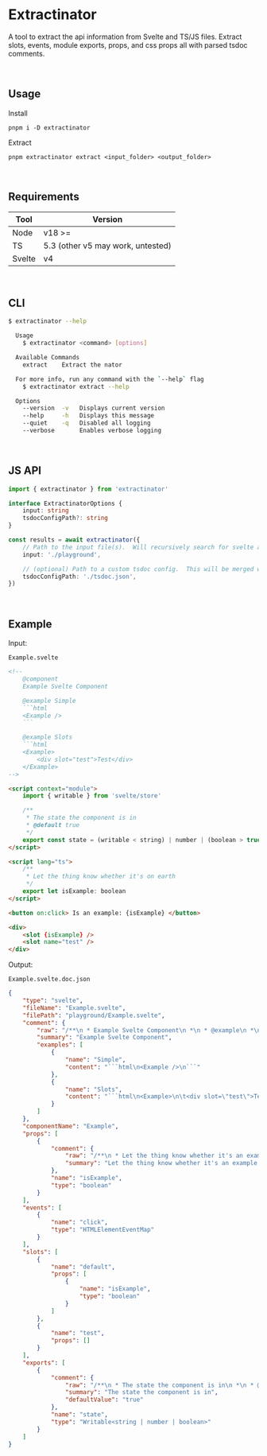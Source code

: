 # Extractinator

A tool to extract the api information from Svelte and TS/JS files. Extract slots, events, module exports, props, and css props all with parsed tsdoc comments.

<br>

## Usage

Install

`pnpm i -D extractinator`

Extract

`pnpm extractinator extract <input_folder> <output_folder>`

<br>

## Requirements

| Tool   | Version                           |
| ------ | --------------------------------- |
| Node   | v18 >=                            |
| TS     | 5.3 (other v5 may work, untested) |
| Svelte | v4                                |

<br>

## CLI

```bash
$ extractinator --help

  Usage
    $ extractinator <command> [options]

  Available Commands
    extract    Extract the nator

  For more info, run any command with the `--help` flag
    $ extractinator extract --help

  Options
    --version  -v   Displays current version
    --help     -h   Displays this message
    --quiet    -q   Disabled all logging
    --verbose	    Enables verbose logging
```

<br>

## JS API

```ts
import { extractinator } from 'extractinator'

interface ExtractinatorOptions {
	input: string
	tsdocConfigPath?: string
}

const results = await extractinator({
	// Path to the input file(s).  Will recursively search for svelte and ts files.
	input: './playground',

	// (optional) Path to a custom tsdoc config.  This will be merged with the internal config.
	tsdocConfigPath: './tsdoc.json',
})
```

<br>

## Example

Input:

`Example.svelte`

````html
<!-- 
	@component
	Example Svelte Component

	@example Simple
	```html
	<Example />
	```

	@example Slots
	```html
	<Example>
		<div slot="test">Test</div>
	</Example>
-->

<script context="module">
	import { writable } from 'svelte/store'

	/**
	 * The state the component is in
	 * @default true
	 */
	export const state = (writable < string) | number | (boolean > true)
</script>

<script lang="ts">
	/**
	 * Let the thing know whether it's on earth
	 */
	export let isExample: boolean
</script>

<button on:click> Is an example: {isExample} </button>

<div>
	<slot {isExample} />
	<slot name="test" />
</div>
````

Output:

`Example.svelte.doc.json`

````json
{
	"type": "svelte",
	"fileName": "Example.svelte",
	"filePath": "playground/Example.svelte",
	"comment": {
		"raw": "/**\n * Example Svelte Component\n *\n * @example\n *\n * Simple\n * ```html\n * <Example />\n * ```\n *\n * @example\n *\n * Slots ```html <Example> <div slot=\"test\">Test</div> </Example>\n */",
		"summary": "Example Svelte Component",
		"examples": [
			{
				"name": "Simple",
				"content": "```html\n<Example />\n```"
			},
			{
				"name": "Slots",
				"content": "```html\n<Example>\n\t<div slot=\"test\">Test</div>\n</Example>"
			}
		]
	},
	"componentName": "Example",
	"props": [
		{
			"comment": {
				"raw": "/**\n * Let the thing know whether it's an example or not.\n */",
				"summary": "Let the thing know whether it's an example or not."
			},
			"name": "isExample",
			"type": "boolean"
		}
	],
	"events": [
		{
			"name": "click",
			"type": "HTMLElementEventMap"
		}
	],
	"slots": [
		{
			"name": "default",
			"props": [
				{
					"name": "isExample",
					"type": "boolean"
				}
			]
		},
		{
			"name": "test",
			"props": []
		}
	],
	"exports": [
		{
			"comment": {
				"raw": "/**\n * The state the component is in\n *\n * @default\n *\n * true\n */",
				"summary": "The state the component is in",
				"defaultValue": "true"
			},
			"name": "state",
			"type": "Writable<string | number | boolean>"
		}
	]
}
````
